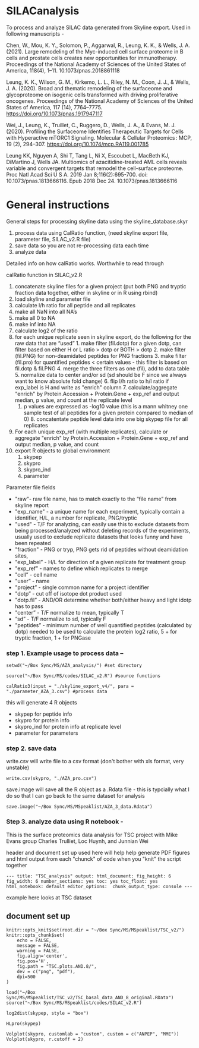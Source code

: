 # SILACanalysis
To process and analyze SILAC data generated from Skyline export. Used in following manuscripts - 

Chen, W., Mou, K. Y., Solomon, P., Aggarwal, R., Leung, K. K., & Wells, J. A. (2021). Large remodeling of the Myc-induced cell surface proteome in B cells and prostate cells creates new opportunities for immunotherapy. Proceedings of the National Academy of Sciences of the United States of America, 118(4), 1–11.  10.1073/pnas.2018861118

Leung, K. K., Wilson, G. M., Kirkemo, L. L., Riley, N. M., Coon, J. J., & Wells, J. A. (2020). Broad and thematic remodeling of the surfaceome and glycoproteome on isogenic cells transformed with driving proliferative oncogenes. Proceedings of the National Academy of Sciences of the United States of America, 117 (14), 7764–7775. https://doi.org/10.1073/pnas.1917947117

Wei, J., Leung, K., Truillet, C., Ruggero, D., Wells, J. A., & Evans, M. J. (2020). Profiling the Surfaceome Identifies Therapeutic Targets for Cells with Hyperactive mTORC1 Signaling. Molecular & Cellular Proteomics : MCP, 19 (2), 294–307. https://doi.org/10.1074/mcp.RA119.001785

Leung KK, Nguyen A, Shi T, Tang L, Ni X, Escoubet L, MacBeth KJ, DiMartino J, Wells JA. Multiomics of azacitidine-treated AML cells reveals variable and convergent targets that remodel the cell-surface proteome.  Proc Natl Acad Sci U S A. 2019 Jan 8;116(2):695-700. doi: 10.1073/pnas.1813666116. Epub 2018 Dec 24. 10.1073/pnas.1813666116

# General instructions
General steps for processing skyline data using the skyline_database.skyr
1. process data using CalRatio function, (need skyline export file, parameter file, SILAC_v2.R file)
2. save data so you are not re-processing data each time
3. analyze data

Detailed info on how calRatio works. Worthwhile to read through

calRatio function in SILAC_v2.R
1.	concatenate skyline files for a given project (put both PNG and tryptic fraction data together, either in skyline or in R using rbind) 
2.	load skyline and parameter file
3.	 calculate l/h ratio for all peptide and all replicates
4.	 make all NaN into all NA’s
5.	 make all 0 to NA
6.	 make inf into NA   
7.	 calculate log2 of the ratio
8.	 for each unique replicate seen in skyline export, do the following for the raw data that are “used” 
    1.	 make filter (fil.dotp) for a given dotp, can filter based on either H or L ratio > dotp or BOTH > dotp
    2.	 make filter (fil.PNG) for non-deamidated peptides for PNG fractions
    3.	 make filter (fil.pro) for quantified peptides < certain values - this filter is based on fil.dotp & fil.PNG
    4.	 merge the three filters as one (fil), add to data table
    5.	 normalize data to center and/or sd (sd should be F since we always want to know absolute fold change)
    6.	 flip l/h ratio to h/l ratio if exp_label is H and write as "enrich" column
    7.	 calculate/aggregate "enrich" by Protein.Accession + Protein.Gene + exp_ref and output median, p value, and count at the replicate level
        1.	p values are expressed as -log10 value (this is a mann whitney one sample test of all peptides for a given protein compared to median of 0)
    8.  concatentate peptide level data into one big skypep file for all replicates
9.	For each unique exp_ref (with multiple replicates), calculate or aggregate "enrich" by Protein.Accession + Protein.Gene + exp_ref and output median, p value, and count
10.	export R objects to global environment
    1.	 skypep
    2.	 skypro
    3.	 skypro_ind 
    3.	 parameter

Parameter file fields
- "raw"- raw file name, has to match exactly to the “file name” from skyline report 
- "exp_name" - a unique name for each experiment, typically contain a identifier, H/L, a number for replicate, PNG/tryptic 
- "used" - T/F for analyzing, can easily use this to exclude datasets from being processed/analyzed without deleting records of the experiments, usually used to exclude replicate datasets that looks funny and have been repeated 
- "fraction" - PNG or tryp, PNG gets rid of peptides without deamidation sites,  
- "exp_label” - H/L for direction of a given replicate for treatment group 
- "exp_ref” - names to define which replicates to merge  
- "cell” - cell name 
- "user” - name 
- "project” - single common name for a project identifier 
- "dotp” - cut off of isotope dot product used 
- "dotp.fil”  - AND/OR determine whether both/either heavy and light idotp has to pass 
- "center” - T/F normalize to mean, typically T 
- “sd” - T/F normalize to sd, typically F         
- "peptides”  - minimum number of well quantified peptides (calculated by dotp) needed to be used to calculate the protein log2 ratio, 5 + for tryptic fraction, 1 + for PNGase 


### step 1. Example usage to process data – 
`setwd("~/Box Sync/MS/AZA_analysis/") #set directory`

`source("~/Box Sync/MS/codes/SILAC_v2.R") #source functions`

`calRatio3(input = "./skyline_export_v4/", para = "./parameter_AZA_3.csv") #process data`

this will generate 4 R objects 
- skypep for peptide info
- skypro for protein info
- skypro_ind for protein info at replicate level
- parameter for parameters


### step 2. save data
write.csv will write file to a csv format (don't bother with xls format, very unstable)

`write.csv(skypro, "./AZA_pro.csv")`

save.image will save all the R object as a .Rdata file - this is typcially what I do so that I can go back to the same dataset for analysis

`save.image("~/Box Sync/MS/MSpeaklist/AZA_3_data.Rdata")`


### Step 3. analyze data using R notebook - 
This is the surface proteomics data analysis for TSC project with Mike Evans group
Charles Trulliet, Loc Huynh, and Junnian Wei

header and document set up used here will help help generate PDF figures and html output from each "chunck" of code when you "knit" the script together

`---
title: "TSC_analysis"
output:
  html_document:
    fig_height: 6
    fig_width: 6
    number_sections: yes
    toc: yes
    toc_float: yes
  html_notebook: default
editor_options: 
  chunk_output_type: console
---`

example here looks at TSC dataset
## document set up
```{r setup}
knitr::opts_knit$set(root.dir = "~/Box Sync/MS/MSpeaklist/TSC_v2/")
knitr::opts_chunk$set(
    echo = FALSE,
    message = FALSE,
    warning = FALSE,
    fig.align='center',
    fig.pos='H',
    fig.path = "TSC.plots.AND.8/",
    dev = c("png", "pdf"),
    dpi=500
)
```


```{r load data}
load("~/Box Sync/MS/MSpeaklist/TSC_v2/TSC_basal_data_AND_8_original.RData")
source("~/Box Sync/MS/MSpeaklist/codes/SILAC_v2.R")
```

```{r log2 dist boxplot}
log2dist(skypep, style = "box")
```

```{r SILAC protein replicate comparison}
HLpro(skypep)
```

```{r volcano plots}
Volplot(skypro, customlab = "custom", custom = c("ANPEP", "MME"))
Volplot(skypro, r.cutoff = 2)
```

